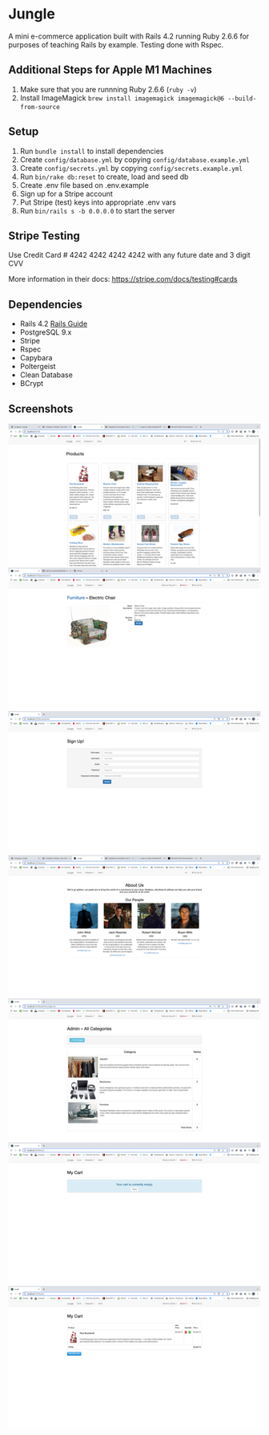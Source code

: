 # Jungle

A mini e-commerce application built with Rails 4.2 running Ruby 2.6.6 for purposes of teaching Rails by example.  Testing done with Rspec.

## Additional Steps for Apple M1 Machines

1. Make sure that you are runnning Ruby 2.6.6 (`ruby -v`)
1. Install ImageMagick `brew install imagemagick imagemagick@6 --build-from-source`

## Setup

1. Run `bundle install` to install dependencies
2. Create `config/database.yml` by copying `config/database.example.yml`
3. Create `config/secrets.yml` by copying `config/secrets.example.yml`
4. Run `bin/rake db:reset` to create, load and seed db
5. Create .env file based on .env.example
6. Sign up for a Stripe account
7. Put Stripe (test) keys into appropriate .env vars
8. Run `bin/rails s -b 0.0.0.0` to start the server

## Stripe Testing

Use Credit Card # 4242 4242 4242 4242 with any future date and 3 digit CVV

More information in their docs: <https://stripe.com/docs/testing#cards>

## Dependencies

* Rails 4.2 [Rails Guide](http://guides.rubyonrails.org/v4.2/)
* PostgreSQL 9.x
* Stripe
* Rspec
* Capybara
* Poltergeist
* Clean Database
* BCrypt

## Screenshots
![Product Index](docs/jungle-images/jungle-rails-products-index.png)
![Product Details](docs/jungle-images/jungle-product-details.png)
![Sign-up Page](docs/jungle-images/jungle-rails-sign-up.png)
![About](docs/jungle-images/jungle-rails-about.png)
![Category Administration](docs/jungle-images/jungle-rails-category-admin.png)
![Empty Carty](docs/jungle-images/jungle-cart-empty.png)
![Cart with Items](docs/jungle-images/jungle-cart-with-items.png)


